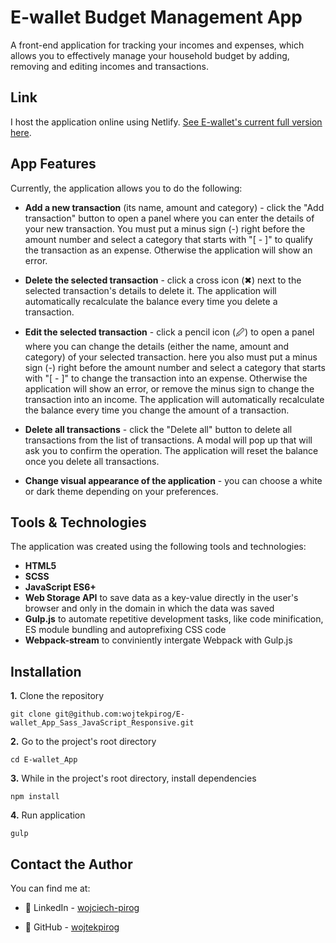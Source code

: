 # E-wallet Budget Management App

A front-end application for tracking your incomes and expenses, which allows you to effectively manage your household budget by adding, removing and editing incomes and transactions.

## Link

I host the application online using Netlify. [<ins>See E-wallet's current full version here</ins>](https://ewalletapp.netlify.app).

## App Features

Currently, the application allows you to do the following:

- **Add a new transaction** (its name, amount and category) - click the "Add transaction" button to open a panel where you can enter the details of your new transaction. You must put a minus sign (-) right before the amount number and select a category that starts with "[ - ]" to qualify the transaction as an expense. Otherwise the application will show an error.

- **Delete the selected transaction** - click a cross icon (&#x2716;) next to the selected transaction's details to delete it. The application will automatically recalculate the balance every time you delete a transaction.

- **Edit the selected transaction** - click a pencil icon (&#x1F589;) to open a panel where you can change the details (either the name, amount and category) of your selected transaction. here you also must put a minus sign (-) right before the amount number and select a category that starts with "[ - ]" to change the transaction into an expense. Otherwise the application will show an error, or remove the minus sign to change the transaction into an income. The application will automatically recalculate the balance every time you change the amount of a transaction.

- **Delete all transactions** - click the "Delete all" button to delete all transactions from the list of transactions. A modal will pop up that will ask you to confirm the operation. The application will reset the balance once you delete all transactions.

- **Change visual appearance of the application** - you can choose a white or dark theme depending on your preferences.

## Tools & Technologies

The application was created using the following tools and technologies:

- **HTML5**
- **SCSS**
- **JavaScript ES6+**
- **Web Storage API** to save data as a key-value directly in the user's browser and only in the domain in which the data was saved
- **Gulp.js** to automate repetitive development tasks, like code minification, ES module bundling and autoprefixing CSS code
- **Webpack-stream** to conviniently intergate Webpack with Gulp.js

## Installation

**1.** Clone the repository

```
git clone git@github.com:wojtekpirog/E-wallet_App_Sass_JavaScript_Responsive.git
```

**2.** Go to the project's root directory

```
cd E-wallet_App
```

**3.** While in the project's root directory, install dependencies

```
npm install
```

**4.** Run application

```
gulp
```
## Contact the Author

You can find me at:

- &#x1F517; LinkedIn - [wojciech-pirog](https://www.linkedin.com/in/wojciech-pirog/)

- &#x1F517; GitHub - [wojtekpirog](https://github.com/wojtekpirog)